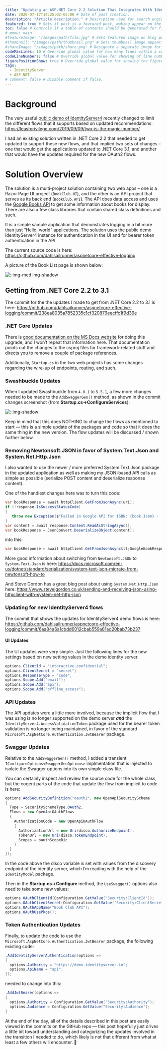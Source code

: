 ```yaml
---
title: "Updating an ASP.NET Core 2.2 Solution That Integrates With Identityserver4" # Title of the blog post.
date: 2020-07-17T14:25:02-05:00 # Date of post creation.
description: "Article description." # Description used for search engine.
featured: true # Sets if post is a featured post, making appear on the home page side bar.
toc: false # Controls if a table of contents should be generated for first-level links automatically.
# menu: main
#featureImage: "/images/path/file.jpg" # Sets featured image on blog post.
#thumbnail: "/images/path/thumbnail.png" # Sets thumbnail image appearing inside card on homepage.
#shareImage: "/images/path/share.png" # Designate a separate image for social media sharing.
codeMaxLines: 10 # Override global value for how many lines within a code block before auto-collapsing.
codeLineNumbers: false # Override global value for showing of line numbers within code block.
figurePositionShow: true # Override global value for showing the figure label.
tags:
  - IdentityServer
  - ASP.NET
# comment: false # Disable comment if false.
---
```


# Background
The very useful [public demo of IdentityServer4](https://demo.identityserver.io/) recently changed to limit the different flows that it supports based on updated recommendations: https://leastprivilege.com/2019/09/09/two-is-the-magic-number/

I had an existing solution written in .NET Core 2.2 that needed to get updated to support these new flows, and that implied two sets of changes – one that would get the applications updated to .NET Core 3.1, and another that would have the updates required for the new OAuth2 flows.

# Solution Overview
The solution is a multi-project solution containing two web apps – one is a Razor Page UI project (`BookClub.UI`), and the other is an API project that serves as its back end (`BookClub.API`). The API does data access and uses the [Google Books API](https://developers.google.com/books/) to get some information about books for display. There are also a few class libraries that contain shared class definitions and such.

It is a simple sample application that demonstrates logging in a bit more than just “Hello, world” applications. The solution uses the public demo IdentityServer4 instance for authentication in the UI and for bearer token authentication in the API.

The current source code is here: https://github.com/dahlsailrunner/aspnetcore-effective-logging

A picture of the Book List page is shown below:

![::img-med img-shadow](/images/BookClub-UI.png)

## Getting from .NET Core 2.2 to 3.1
The commit for the the updates I made to get from .NET Core 2.2 to 3.1 is here: https://github.com/dahlsailrunner/aspnetcore-effective-logging/commit/238ea8035a7852335c1cf320879eecffc1f9d39e

### .NET Core Updates
There is [good documentation on the MS Docs website](https://docs.microsoft.com/en-us/aspnet/core/migration/22-to-30?view=aspnetcore-3.1&tabs=visual-studio) for doing this upgrade, and I won’t repeat that information here. That documentation points out the changes to the csproj files for framework-related stuff and directs you to remove a couple of package references.

Additionally, `Startup.cs` in the two web projects has some changes regarding the wire-up of endpoints, routing, and such.

### Swashbuckle Updates
When I updated Swashbuckle from `4.0.1` to `5.5.1`, a few more changes needed to be made to the `AddSwaggerGen()` method, as shown in the commit changes screenshot (from **Startup.cs->ConfigureServices**):

![::img-shadow](/images/Swashbuckle-Updates.png)

Keep in mind that this does NOTHING to change the flows as mentioned to start — this is a simple update of the packages and code so that it does the same thing in the new version. The flow updates will be discussed / shown further below.

### Removing Newtonsoft.JSON in favor of System.Text.Json and System.Net.Http.Json
I also wanted to use the newer / more preferred System.Text.Json package in the updated application as well as making my JSON-based API calls as simple as possible (serialize POST content and deserialize response content).

One of the handiest changes here was to turn this code:
```csharp
var bookResponse = await httpClient.GetFromJsonAsync(uri);
if (!response.IsSuccessStatusCode)
{
   throw new Exception($"Failed in Google API for ISBN: {book.Isbn} -   responseCode = " + $"{response.StatusCode}");
}
var content = await response.Content.ReadAsStringAsync();
var bookResponse = JsonConvert.DeserializeObject(content);
```

into this:
```csharp
var bookResponse = await httpClient.GetFromJsonAsync&lt;GoogleBookResponse>(uri);
```

More good information about switching from `Newtonsoft.JSON` to `System.Text.Json` is here: https://docs.microsoft.com/en-us/dotnet/standard/serialization/system-text-json-migrate-from-newtonsoft-how-to

And Steve Gordon has a great blog post about using `System.Net.Http.Json` here: https://www.stevejgordon.co.uk/sending-and-receiving-json-using-httpclient-with-system-net-http-json

### Updating for new IdentityServer4 flows
The commit that shows the updates for IdentityServer4 demo flows is here: https://github.com/dahlsailrunner/aspnetcore-effective-logging/commit/6aa84a6a1cbdd6012cbab559a81ad20bab73b237

#### UI Updates
The UI updates were very simple. Just the following lines for the new settings based on new setting values in the demo identity server.

```csharp
options.ClientId = "interactive.confidential";
options.ClientSecret = "secret";
options.ResponseType = "code";
options.Scope.Add("email");
options.Scope.Add("api");
options.Scope.Add("offline_access");
```

### API Updates
The API updates were a little more involved, because the implicit flow that I was using is no longer supported on the demo server ***and*** the `IdentityServer4.AccessValidationToken` package used for the bearer token validation is no longer being maintained, in favor of the standard `Microsoft.AspNetCore.Authentication.JwtBearer` package.

### Swagger Updates

Relative to the `AddSwaggerGen()` method, I added a transient `IConfigureOptions<SwaggerGenOptions>` implmentation that is injected to isolate the Swagger options into its own simple class file.

You can certainly inspect and review the source code for the whole class, but the cogent parts of the code that update the flow from implicit to code is here:

```csharp
options.AddSecurityDefinition("oauth2", new OpenApiSecurityScheme
{
  Type = SecuritySchemeType.OAuth2,
  Flows = new OpenApiOAuthFlows
  {
    AuthorizationCode = new OpenApiOAuthFlow
    {
      AuthorizationUrl = new Uri(disco.AuthorizeEndpoint),
      TokenUrl = new Uri(disco.TokenEndpoint),
      Scopes = oauthScopeDic
    }
  }
});
```
In the code above the disco variable is set with values from the discovery endpoint of the identity server, which I’m reading with the help of the `IdentityModel` package.

Then in the **Startup.cs->Configure** method, the `UseSwagger()` options also need to take some new values:
```csharp
options.OAuthClientId(Configuration.GetValue("Security:ClientId"));
options.OAuthClientSecret(Configuration.GetValue("Security:ClientSecret"));
options.OAuthAppName("Book Club API");
options.OAuthUsePkce();
```

### Token Authentication Updates
Finally, to update the code to use the `Microsoft.AspNetCore.Authentication.JwtBearer` package, the following existing code:

```csharp
.AddIdentityServerAuthentication(options =>
{
  options.Authority = "https://demo.identityserver.io";
  options.ApiName = "api";
});
```

needed to change into this:
```csharp
.AddJwtBearer(options =>
{
  options.Authority = Configuration.GetValue("Security:Authority");
  options.Audience = Configuration.GetValue("Security:Audience");
}
```

At the end of the day, all of the details described in this post are easily viewed in the commits on the GitHub repo — this post hopefully just drives a little bit toward understanding and categorizing the updates involved in the transition I needed to do, which likely is not that different from what at least a few others will encounter. 🙂